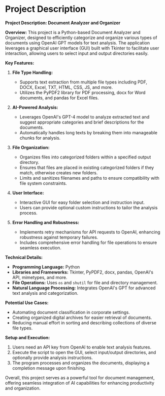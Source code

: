 # Project Description

**Project Description: Document Analyzer and Organizer**

**Overview:**
This project is a Python-based Document Analyzer and Organizer, designed to efficiently categorize and organize various types of documents using OpenAI GPT models for text analysis. The application leverages a graphical user interface (GUI) built with Tkinter to facilitate user interaction, allowing users to select input and output directories easily.

**Key Features:**

1. **File Type Handling:**
   - Supports text extraction from multiple file types including PDF, DOCX, Excel, TXT, HTML, CSS, JS, and more.
   - Utilizes the PyPDF2 library for PDF processing, docx for Word documents, and pandas for Excel files.

2. **AI-Powered Analysis:**
   - Leverages OpenAI's GPT-4 model to analyze extracted text and suggest appropriate categories and brief descriptions for the documents.
   - Automatically handles long texts by breaking them into manageable chunks for analysis.

3. **File Organization:**
   - Organizes files into categorized folders within a specified output directory.
   - Ensures that files are placed in existing categorized folders if they match, otherwise creates new folders.
   - Limits and sanitizes filenames and paths to ensure compatibility with file system constraints.

4. **User Interface:**
   - Interactive GUI for easy folder selection and instruction input.
   - Users can provide optional custom instructions to tailor the analysis process.

5. **Error Handling and Robustness:**
   - Implements retry mechanisms for API requests to OpenAI, enhancing robustness against temporary failures.
   - Includes comprehensive error handling for file operations to ensure seamless execution.

**Technical Details:**
- **Programming Language:** Python
- **Libraries and Frameworks:** Tkinter, PyPDF2, docx, pandas, OpenAI's API, mimetypes, and more.
- **File Operations:** Uses `os` and `shutil` for file and directory management.
- **Natural Language Processing:** Integrates OpenAI's GPT for advanced text analysis and categorization.

**Potential Use Cases:**
- Automating document classification in corporate settings.
- Creating organized digital archives for easier retrieval of documents.
- Reducing manual effort in sorting and describing collections of diverse file types.

**Setup and Execution:**
1. Users need an API key from OpenAI to enable text analysis features.
2. Execute the script to open the GUI, select input/output directories, and optionally provide analysis instructions.
3. The program processes and organizes the documents, displaying a completion message upon finishing.

Overall, this project serves as a powerful tool for document management, offering seamless integration of AI capabilities for enhancing productivity and organization.
